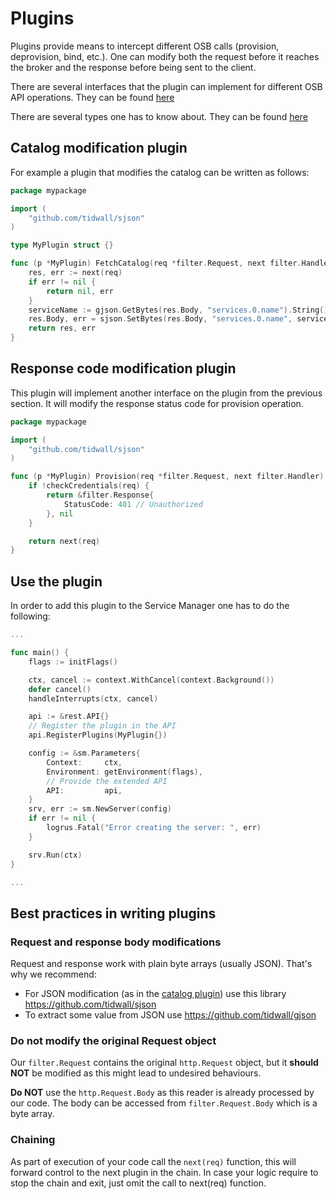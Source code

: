 # Plugins

Plugins provide means to intercept different OSB calls (provision, deprovision, bind, etc.).
One can modify both the request before it reaches the broker and the response before being sent to the client.

There are several interfaces that the plugin can implement for different OSB API operations.
They can be found [here](pkg/plugin/osb.go)

There are several types one has to know about. They can be found [here](pkg/filter/filter.go)

## Catalog modification plugin

For example a plugin that modifies the catalog can be written as follows:

```go
package mypackage

import (
    "github.com/tidwall/sjson"
)

type MyPlugin struct {}

func (p *MyPlugin) FetchCatalog(req *filter.Request, next filter.Handler) (*filter.Response, error) {
    res, err := next(req)
    if err != nil {
        return nil, err
    }
    serviceName := gjson.GetBytes(res.Body, "services.0.name").String()
    res.Body, err = sjson.SetBytes(res.Body, "services.0.name", serviceName + "-suffix")
    return res, err
}
```

## Response code modification plugin

This plugin will implement another interface on the plugin from the previous section.
It will modify the response status code for provision operation.

```go
package mypackage

import (
    "github.com/tidwall/sjson"
)

func (p *MyPlugin) Provision(req *filter.Request, next filter.Handler) (*filter.Response, error) {
    if !checkCredentials(req) {
        return &filter.Response{
            StatusCode: 401 // Unauthorized
        }, nil
    }

    return next(req)
}
```

## Use the plugin

In order to add this plugin to the Service Manager one has to do the following:

```go
...

func main() {
    flags := initFlags()

    ctx, cancel := context.WithCancel(context.Background())
    defer cancel()
    handleInterrupts(ctx, cancel)

    api := &rest.API{}
    // Register the plugin in the API
    api.RegisterPlugins(MyPlugin{})

    config := &sm.Parameters{
        Context:     ctx,
        Environment: getEnvironment(flags),
        // Provide the extended API
        API:         api,
    }
    srv, err := sm.NewServer(config)
    if err != nil {
        logrus.Fatal("Error creating the server: ", err)
    }

    srv.Run(ctx)
}

...
```

## Best practices in writing plugins

### Request and response body modifications

Request and response work with plain byte arrays (usually JSON). That's why we recommend:

* For JSON modification (as in the [catalog plugin](#catalog-modification-plugin)) use this library https://github.com/tidwall/sjson
* To extract some value from JSON use https://github.com/tidwall/gjson

### Do not modify the original Request object

Our `filter.Request` contains the original `http.Request` object, but it **should NOT** be modified as this might lead to undesired behaviours.

**Do NOT** use the `http.Request.Body` as this reader is already processed by our code. The body can be accessed from `filter.Request.Body` which is a byte array.

### Chaining

As part of execution of your code call the `next(req)` function, this will forward control to the next plugin in the chain.
In case your logic require to stop the chain and exit, just omit the call to next(req) function.
